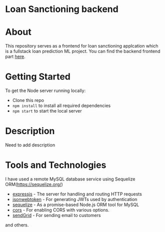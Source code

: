 # Loan Sanctioning backend

# About

This repository serves as a frontend for loan sanctioning applcation which is a fullstack loan prediction ML project. You can find the backend frontend part [here](https://github.com/Frdhsn/loan-sanctioning-system-frontend).

# Getting Started

To get the Node server running locally:

- Clone this repo
- `npm install` to install all required dependencies
- `npm start` to start the local server

# Description

Need to add description

# Tools and Technologies

I have used a remote MySQL database service using Sequelize ORM(https://sequelize.org/)

- [expressjs](https://www.npmjs.com/package/express) - The server for handling and routing HTTP requests
- [jsonwebtoken](https://www.npmjs.com/package/jsonwebtoken) - For generating JWTs used by authentication
- [sequelize](https://www.npmjs.com/package/sequelize) - As a promise-based Node.js ORM tool for MySQL
- [cors](https://www.npmjs.com/package/cors) - For enabling CORS with various options.
- [sendGrid](https://www.npmjs.com/package/@sendgrid/mail) - For sending email to customers

and others.
